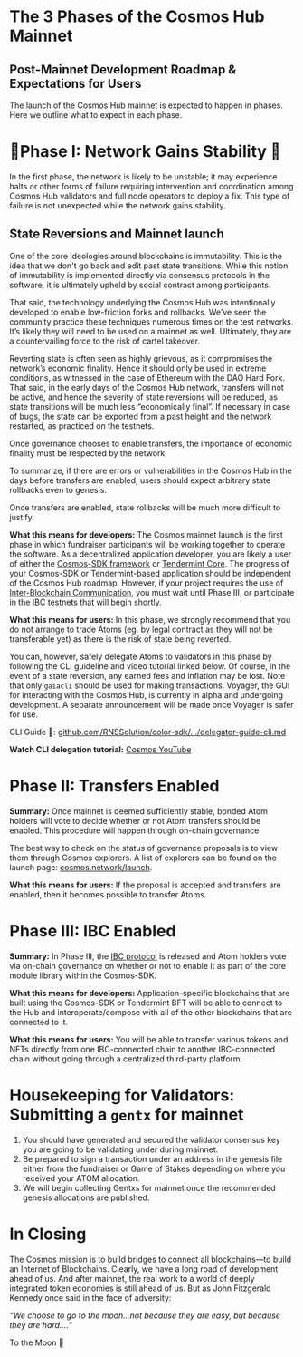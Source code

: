# The 3 Phases of the Cosmos Hub Mainnet
## Post-Mainnet Development Roadmap & Expectations for Users

The launch of the Cosmos Hub mainnet is expected to happen in phases. Here we outline what to expect in each phase.

# 🚨Phase I: Network Gains Stability 🚨

In the first phase, the network is likely to be unstable; it may experience halts or other forms of failure requiring intervention and coordination among Cosmos Hub validators and full node operators to deploy a fix. This type of failure is not unexpected while the network gains stability. 

## State Reversions and Mainnet launch

One of the core ideologies around blockchains is immutability. This is the idea that we don't go 
back and edit past state transitions. While this notion of immutability is implemented directly via consensus protocols in the software, it is ultimately upheld by social contract among participants.

That said, the technology underlying the Cosmos Hub was intentionally developed to enable low-friction forks and rollbacks. We’ve seen the community practice these techniques numerous times on the test networks. It’s likely they will need to be used on a mainnet as well. Ultimately, they are a countervailing force to the risk of cartel takeover.

Reverting state is often seen as highly grievous, as it compromises the network’s economic finality. Hence it should only be used in extreme conditions, as witnessed in the case of Ethereum with the DAO Hard Fork. That said, in the early days of the Cosmos Hub network, transfers will not be active, and hence the severity of state reversions will be reduced, as state transitions will be much less “economically final”. If necessary in case of bugs, the state can be exported from a past height and the network restarted, as practiced on the testnets.

Once governance chooses to enable transfers, the importance of economic finality must be respected by the network.

To summarize, if there are errors or vulnerabilities in the Cosmos Hub in the days before transfers are enabled, users should expect arbitrary state rollbacks even to genesis.

Once transfers are enabled, state rollbacks will be much more difficult to justify. 

**What this means for developers:** The Cosmos mainnet launch is the first phase in which fundraiser participants will be working together to operate the software. As a decentralized application developer, you are likely a user of either the [Cosmos-SDK framework](https://cosmos.network/docs/) or [Tendermint Core](https://tendermint.com/docs/). The progress of your Cosmos-SDK or Tendermint-based application should be independent of the Cosmos Hub roadmap. However, if your project requires the use of [Inter-Blockchain Communication][blog post], you must wait until Phase III, or participate in the IBC testnets that will begin shortly.

**What this means for users:** In this phase, we strongly recommend that you do not arrange to trade Atoms (eg. by legal contract as they will not be transferable yet) as there is the risk of state being reverted.

You can, however, safely delegate Atoms to validators in this phase by following the CLI guideline and video tutorial linked below. Of course, in the event of a state reversion, any earned fees and inflation may be lost. Note that only `gaiacli` should be used for making transactions. Voyager, the GUI for interacting with the Cosmos Hub, is currently in alpha and undergoing development. A separate announcement will be made once Voyager is safer for use.

CLI Guide 🔗:  [github.com/RNSSolution/color-sdk/…/delegator-guide-cli.md](https://github.com/RNSSolution/color-sdk/blob/develop/docs/gaia/delegator-guide-cli.md) 

**Watch CLI delegation tutorial:** [Cosmos YouTube](https://www.youtube.com/watch?v=ydZw6o6Mzy0)

# Phase II: Transfers Enabled

**Summary:** Once mainnet is deemed sufficiently stable, bonded Atom holders will vote to decide whether or not Atom transfers should be enabled. This procedure will happen through on-chain governance.

The best way to check on the status of governance proposals is to view them through Cosmos explorers. A list of explorers can be found on the launch page: [cosmos.network/launch](https://cosmos.network/launch). 

**What this means for users:** If the proposal is accepted and transfers are enabled, then it becomes possible to transfer Atoms.

# Phase III: IBC Enabled

**Summary:** In Phase III, the [IBC protocol][ibc] is released and Atom holders vote via on-chain governance on whether or not to enable it as part of the core module library within the Cosmos-SDK. 

**What this means for developers:** Application-specific blockchains that are built using the Cosmos-SDK or Tendermint BFT will be able to connect to the Hub and interoperate/compose with all of the other blockchains that are connected to it.

**What this means for users:** You will be able to transfer various tokens and NFTs directly from one IBC-connected chain to another IBC-connected chain without going through a centralized 
third-party platform.

# Housekeeping for Validators: Submitting a `gentx` for mainnet

1. You should have generated and secured the validator consensus key you are going to be validating under during mainnet.
2. Be prepared to sign a transaction under an address in the genesis file either from the fundraiser or Game of Stakes depending on where you received your ATOM allocation.
3. We will begin collecting Gentxs for mainnet once the recommended genesis allocations are published.

# In Closing
The Cosmos mission is to build bridges to connect all blockchains—to build an Internet of Blockchains. Clearly, we have a long road of development ahead of us. And after mainnet, the real work to a world of deeply integrated token economies is still ahead of us. But as John Fitzgerald Kennedy once said in the face of adversity:

*“We choose to go to the moon...not because they are easy, but because they are hard….”*

To the Moon 🚀


[blog post]: [https://blog.cosmos.network/developer-deep-dive-cosmos-ibc-5855aaf183fe]
[ibc]: [https://github.com/RNSSolution/color-sdk/blob/develop/docs/spec/ibc/overview.md]
